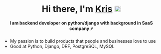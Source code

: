 <h1 align="center">Hi there, I'm <a href="https://www.linkedin.com/in/kristina-melikova-498a761b6/" target="_blank">Kris</a> 
<img src="https://github.com/blackcater/blackcater/raw/main/images/Hi.gif" height="20"/></h1>
<h4 align="center">I am backend developer on python/django with background in SaaS company ⚡ </h4>
<ul>
  <li>My passion is to build products that people and businesses love to use</li>
  <li>Good at Python, Django, DRF, PostgreSQL, MySQL</li>
</ul>

